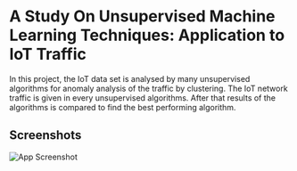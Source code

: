 
#  A Study On Unsupervised Machine Learning Techniques: Application to IoT Traffic

In this project, the IoT data set is analysed by many unsupervised algorithms
for anomaly analysis of the traffic by clustering. The IoT network traffic
is given in every unsupervised algorithms. After that results of the algorithms
is compared to find the best performing algorithm.


## Screenshots

![App Screenshot](https://drive.google.com/file/d/1C_qgdXWHeNPAzyeqgD-OaQutek2OI8C9/view?usp=share_link)

